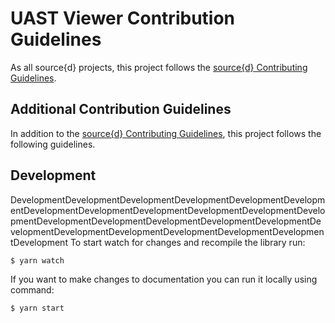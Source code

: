 # UAST Viewer Contribution Guidelines

As all source{d} projects, this project follows the
[source{d} Contributing Guidelines](https://github.com/src-d/guide/blob/master/engineering/documents/CONTRIBUTING.md).

## Additional Contribution Guidelines

In addition to the [source{d} Contributing Guidelines](https://github.com/src-d/guide/blob/master/engineering/documents/CONTRIBUTING.md),
this project follows the following guidelines.

## Development
DevelopmentDevelopmentDevelopmentDevelopmentDevelopmentDevelopmentDevelopmentDevelopmentDevelopmentDevelopmentDevelopmentDevelopmentDevelopmentDevelopmentDevelopmentDevelopmentDevelopmentDevelopmentDevelopmentDevelopmentDevelopmentDevelopmentDevelopmentDevelopment
To start watch for changes and recompile the library run:

```bash
$ yarn watch
```

If you want to make changes to documentation you can run it locally using command:

```bash
$ yarn start
```
